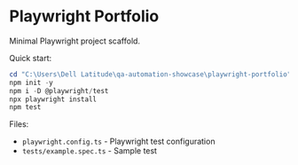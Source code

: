 # Playwright Portfolio

Minimal Playwright project scaffold.

Quick start:

```powershell
cd "C:\Users\Dell Latitude\qa-automation-showcase\playwright-portfolio"
npm init -y
npm i -D @playwright/test
npx playwright install
npm test
```

Files:

- `playwright.config.ts` - Playwright test configuration
- `tests/example.spec.ts` - Sample test
